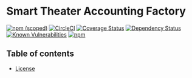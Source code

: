 # Smart Theater Accounting Factory

[![npm (scoped)](https://img.shields.io/npm/v/@tokyotower/factory.svg)](https://www.npmjs.com/package/@tokyotower/factory)
[![CircleCI](https://circleci.com/gh/tokyo-tower/factory.svg?style=shield)](https://circleci.com/gh/tokyo-tower/factory)
[![Coverage Status](https://coveralls.io/repos/github/tokyo-tower/factory/badge.svg?branch=master)](https://coveralls.io/github/tokyo-tower/factory?branch=master)
[![Dependency Status](https://david-dm.org/tokyotower/factory.svg)](https://david-dm.org/tokyotower/factory.svg)
[![Known Vulnerabilities](https://snyk.io/test/github/tokyo-tower/factory/badge.svg)](https://snyk.io/test/github/tokyo-tower/factory)
[![npm](https://img.shields.io/npm/dm/@tokyotower/factory.svg)](https://nodei.co/npm/@tokyotower/factory/)

## Table of contents

* [License](#license)
